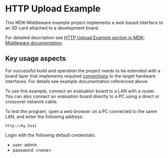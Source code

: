 # HTTP Upload Example

This MDK-Middleware example project implements a web based interface to an SD card attached to a development board.

For detailed description see [HTTP Upload Example section in MDK-Middleware documentation](https://arm-software.github.io/MDK-Middleware/latest/Network/HTTP_Upload_Example.html).

## Key usage aspects

For successful build and operation the project needs to be extended with a board layer that implements required [connections](https://open-cmsis-pack.github.io/cmsis-toolbox/ReferenceApplications/#connections) to the target hardware interfaces. For details see example documentation referenced above.

To use this example, connect an evaluation board to a LAN with a router. You can also connect an evaluation board directly to a PC using a direct or crossover network cable.

To test the program, open a web browser on a PC connected to the same LAN, and enter the following address:

```http
http://my_host
```

Login with the following default credentials:

- user: admin
- password: \<none\>
